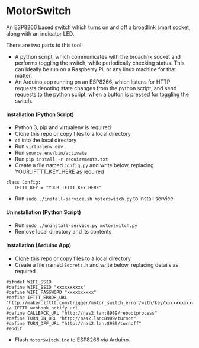 # MotorSwitch
An ESP8266 based switch which turns on and off a broadlink smart socket, along with an indicator LED.

There are two parts to this tool:
- A python script, which communicates with the broadlink socket and performs toggling the switch, while periodically checking status. This can ideally be run on a Raspberry Pi, or any linux machine for that matter.
- An Arduino app running on an ESP8266, which listens for HTTP requests denoting state changes from the python script, and send requests to the python script, when a button is pressed for toggling the switch.

#### Installation (Python Script)
- Python 3, pip and virtualenv is required
- Clone this repo or copy files to a local directory
- `cd` into the local directory
- Run `virtualenv env`
- Run `source env/bin/activate`
- Run `pip install -r requirements.txt`
- Create a file named `config.py` and write below, replacing YOUR_IFTTT_KEY_HERE as required
```
class Config:
   IFTTT_KEY = "YOUR_IFTTT_KEY_HERE"
```
- Run `sudo ./install-service.sh motorswitch.py` to install service

#### Uninstallation (Python Script)
- Run `sudo ./uninstall-service.py motorswitch.py`
- Remove local directory and its contents

#### Installation (Arduino App)
- Clone this repo or copy files to a local directory
- Create a file named `Secrets.h` and write below, replacing details as required
```
#ifndef WIFI_SSID
#define WIFI_SSID "xxxxxxxxxx"
#define WIFI_PASSWORD "xxxxxxxxxx"
#define IFTTT_ERROR_URL "http://maker.ifttt.com/trigger/motor_switch_error/with/key/xxxxxxxxxxxxx" // IFTTT webhook notify url
#define CALLBACK_URL "http://nas2.lan:8989/rebootprocess"
#define TURN_ON_URL "http://nas2.lan:8989/turnon"
#define TURN_OFF_URL "http://nas2.lan:8989/turnoff"
#endif
```
- Flash `MotorSwitch.ino` to ESP8266 via Arduino.
